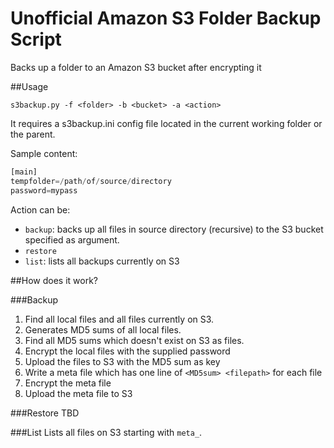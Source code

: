 # Unofficial Amazon S3 Folder Backup Script
Backs up a folder to an Amazon S3 bucket after encrypting it

##Usage

`s3backup.py -f <folder> -b <bucket> -a <action>`

It requires a s3backup.ini config file located in the current working folder or the parent.

Sample content:

```python
[main]
tempfolder=/path/of/source/directory
password=mypass
```

Action can be:
  * `backup`: backs up all files in source directory (recursive) to the S3 bucket specified as argument.
  * `restore`
  * `list`: lists all backups currently on S3

##How does it work?

###Backup
1. Find all local files and all files currently on S3.
2. Generates MD5 sums of all local files.
3. Find all MD5 sums which doesn't exist on S3 as files.
4. Encrypt the local files with the supplied password
5. Upload the files to S3 with the MD5 sum as key
6. Write a meta file which has one line of `<MD5sum> <filepath>` for each file
7. Encrypt the meta file
8. Upload the meta file to S3

###Restore
TBD

###List
Lists all files on S3 starting with `meta_`.
